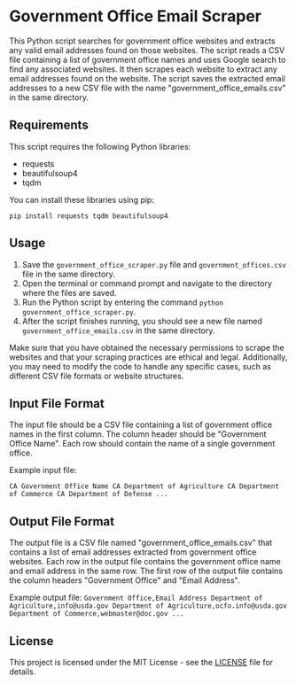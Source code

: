 # Government Office Email Scraper

This Python script searches for government office websites and extracts any valid email addresses found on those websites. The script reads a CSV file containing a list of government office names and uses Google search to find any associated websites. It then scrapes each website to extract any email addresses found on the website. The script saves the extracted email addresses to a new CSV file with the name "government_office_emails.csv" in the same directory.

## Requirements

This script requires the following Python libraries:

- requests
- beautifulsoup4
- tqdm

You can install these libraries using pip:

`pip install requests tqdm beautifulsoup4`


## Usage

1. Save the `government_office_scraper.py` file and `government_offices.csv` file in the same directory.
2. Open the terminal or command prompt and navigate to the directory where the files are saved.
3. Run the Python script by entering the command `python government_office_scraper.py`.
4. After the script finishes running, you should see a new file named `government_office_emails.csv` in the same directory.

Make sure that you have obtained the necessary permissions to scrape the websites and that your scraping practices are ethical and legal. Additionally, you may need to modify the code to handle any specific cases, such as different CSV file formats or website structures.

## Input File Format

The input file should be a CSV file containing a list of government office names in the first column. The column header should be "Government Office Name". Each row should contain the name of a single government office.

Example input file:

`
CA Government Office Name
CA Department of Agriculture
CA Department of Commerce
CA Department of Defense
...
`


## Output File Format

The output file is a CSV file named "government_office_emails.csv" that contains a list of email addresses extracted from government office websites. Each row in the output file contains the government office name and email address in the same row. The first row of the output file contains the column headers "Government Office" and "Email Address".

Example output file:
`
Government Office,Email Address
Department of Agriculture,info@usda.gov
Department of Agriculture,ocfo.info@usda.gov
Department of Commerce,webmaster@doc.gov
...
`

## License

This project is licensed under the MIT License - see the [LICENSE](LICENSE) file for details.
